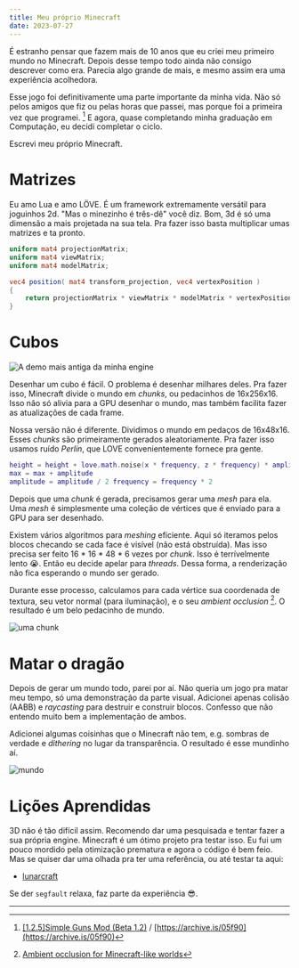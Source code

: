 ```yaml
---
title: Meu próprio Minecraft
date: 2023-07-27
---
```


É estranho pensar que fazem mais de 10 anos que eu criei meu primeiro mundo no
Minecraft. Depois desse tempo todo ainda não consigo descrever como era.
Parecia algo grande de mais, e mesmo assim era uma experiência acolhedora. 

Esse jogo foi definitivamente uma parte importante da minha vida. Não só pelos
amigos que fiz ou pelas horas que passei, mas porque foi a primeira vez que
programei. [^1] E agora, quase completando minha graduação em Computação, eu
decidi completar o ciclo.

Escrevi meu próprio Minecraft.

# Matrizes

Eu amo Lua e amo LÖVE. É um framework extremamente versátil para joguinhos 2d.
"Mas o minezinho é três-dê" você diz. Bom, 3d é só uma dimensão a mais projetada
na sua tela. Pra fazer isso basta multiplicar umas matrizes e ta pronto.

```glsl
uniform mat4 projectionMatrix;
uniform mat4 viewMatrix;
uniform mat4 modelMatrix;

vec4 position( mat4 transform_projection, vec4 vertexPosition )
{
    return projectionMatrix * viewMatrix * modelMatrix * vertexPosition;
}
```

# Cubos

![A demo mais antiga da minha engine](/images/minecraft/cube.png)

Desenhar um cubo é fácil. O problema é desenhar milhares deles. Pra fazer isso,
Minecraft divide o mundo em *chunks*, ou pedacinhos de 16x256x16. Isso não só
alivia para a GPU desenhar o mundo, mas também facilita fazer as atualizações de
cada frame.

Nossa versão não é diferente. Dividimos o mundo em pedaços de 16x48x16. Esses
*chunks* são primeiramente gerados aleatoriamente. Pra fazer isso usamos ruído
*Perlin*, que LOVE convenientemente fornece pra gente.

```lua
height = height + love.math.noise(x * frequency, z * frequency) * amplitude 
max = max + amplitude 
amplitude = amplitude / 2 frequency = frequency * 2
```

Depois que uma *chunk* é gerada, precisamos gerar uma *mesh* para ela. Uma
*mesh* é simplesmente uma coleção de vértices que é enviado para a GPU para ser
desenhado.

Existem vários algoritmos para *meshing* eficiente. Aqui só iteramos pelos
blocos checando se cada face é visível (não está obstruída). Mas isso precisa ser
feito 16 * 16 * 48 * 6 vezes por *chunk*. Isso é terrívelmente lento 😭. 
Então eu decide apelar para _threads_. Dessa forma, a renderização não fica esperando
o mundo ser gerado.

Durante esse processo, calculamos para cada vértice sua coordenada de textura,
seu vetor normal (para iluminação), e o seu *ambient occlusion* [^2].
O resultado é um belo pedacinho de mundo.

![uma chunk](/images/minecraft/chunk.png)

# Matar o dragão

Depois de gerar um mundo todo, parei por aí. Não queria um jogo pra matar meu
tempo, só uma demonstração da parte visual. Adicionei apenas colisão (AABB) e
_raycasting_ para destruir e construir blocos. Confesso que não entendo muito
bem a implementação de ambos.

Adicionei algumas coisinhas que o Minecraft não tem, e.g. sombras de verdade e
_dithering_ no lugar da transparência. O resultado é esse mundinho aí.

![mundo](/images/minecraft/world.png)

# Lições Aprendidas

3D não é tão difícil assim. Recomendo dar uma pesquisada e tentar fazer a sua
própria engine. Minecraft é um ótimo projeto pra testar isso. Eu fui um pouco
mordido pela otimização prematura e agora o código é bem feio. Mas se quiser dar
uma olhada pra ter uma referência, ou até testar ta aqui:

- [lunarcraft](https://github.com/brennop/lunarcraft)

Se der `segfault` relaxa, faz parte da experiência 😎.

---

[^1]: [[1.2.5]Simple Guns Mod (Beta 1.2)](https://www.minecraftforum.net/forums/mapping-and-modding-java-edition/minecraft-mods/1284429-1-2-5-simple-guns-mod-beta-1-2)
/ [https://archive.is/05f90](https://archive.is/05f90)

[^2]: [Ambient occlusion for Minecraft-like worlds](https://0fps.net/2013/07/03/ambient-occlusion-for-minecraft-like-worlds/)
